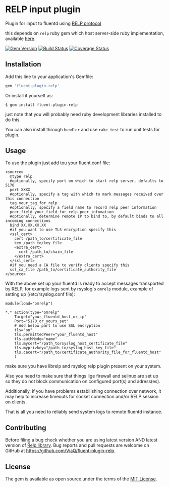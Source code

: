 # RELP input plugin

Plugin for input to fluentd using [RELP protocol](http://www.rsyslog.com/doc/relp.html)

this depends on `relp` ruby gem which host server-side ruby implementation, available [here](https://github.com/ViaQ/Relp).

[![Gem Version](https://badge.fury.io/rb/fluent-plugin-relp.png)](http://badge.fury.io/rb/fluent-plugin-relp)
[![Build Status](https://travis-ci.org/ViaQ/fluent-plugin-relp.png?branch=master)](https://travis-ci.org/ViaQ/fluent-plugin-relp)
[![Coverage Status](https://coveralls.io/repos/github/ViaQ/fluent-plugin-relp/badge.svg?branch=master)](https://coveralls.io/github/ViaQ/fluent-plugin-relp?branch=master)

## Installation

Add this line to your application's Gemfile:

```ruby
gem 'fluent-plugin-relp'
```

Or install it yourself as:

    $ gem install fluent-plugin-relp

just note that you will probably need ruby development libraries installed to do this.

You can also install through `bundler` and use `rake test` to run unit tests for plugin.

## Usage

To use the plugin just add tou your fluent.conf file:
```aconf
<source>
  @type relp
  #optionally, specify port on which to start relp server, defaults to 5170
  port XXXX
  #optionally, specify a tag with which to mark messages received over this connection
  tag your_tag_for_relp
  #optionally, specify a field name to record relp peer information
  peer_field your_field_for_relp_peer_infomation
  #optionally, determine remote IP to bind to, by default binds to all incoming connections
  bind XX.XX.XX.XX
  #if you want to use TLS encryption specify this
  <ssl_cert>
    cert /path_to/certificate_file
    key /path_to/key_file
    <extra_cert>
      cert /path_to/chain_file
    </extra_cert>
  </ssl_cert>
  #if you need a CA file to verify clients specify this
  ssl_ca_file /path_to/certificate_authority_file
</source>

```
With the above set up your fluentd is ready to accept messages transported by RELP, for example logs
sent by rsyslog's `omrelp` module, example of setting up (/etc/rsyslog.conf file):

```aconf
module(load="omrelp")

*.* action(type="omrelp"
	Target="your_fluentd_host_or_ip"
	Port="5170_or_yours_set"
	# Add below part to use SSL encryption
	tls="on"
	tls.permittedPeer="your_fluentd_host"
	tls.authMode="name"
	tls.mycert="/path_to/syslog_host_certificate_file"
	tls.myprivkey="/path_to/syslog_host_key_file"
	tls.cacert="/path_to/certificate_authority_file_for_fluentd_host"
	)
```
make sure you have librelp and rsyslog relp plugin present on your system.

Also you need to make sure that things lige firewall and selinux are set up
so they do not block communication on configured port(s) and adress(es).

Additionally, if you have problems estabilishing connection over network, it may
help to increase timeouts for socket connection and/or RELP session on clients.

That is all you need to reliably send system logs to remote fluentd instance.

## Contributing

Before filing a bug check whether you are using latest version AND latest version of [Relp library](https://github.com/ViaQ/Relp).
Bug reports and pull requests are welcome on GitHub at https://github.com/ViaQ/fluent-plugin-relp.

## License

The gem is available as open source under the terms of the [MIT License](http://opensource.org/licenses/MIT).
